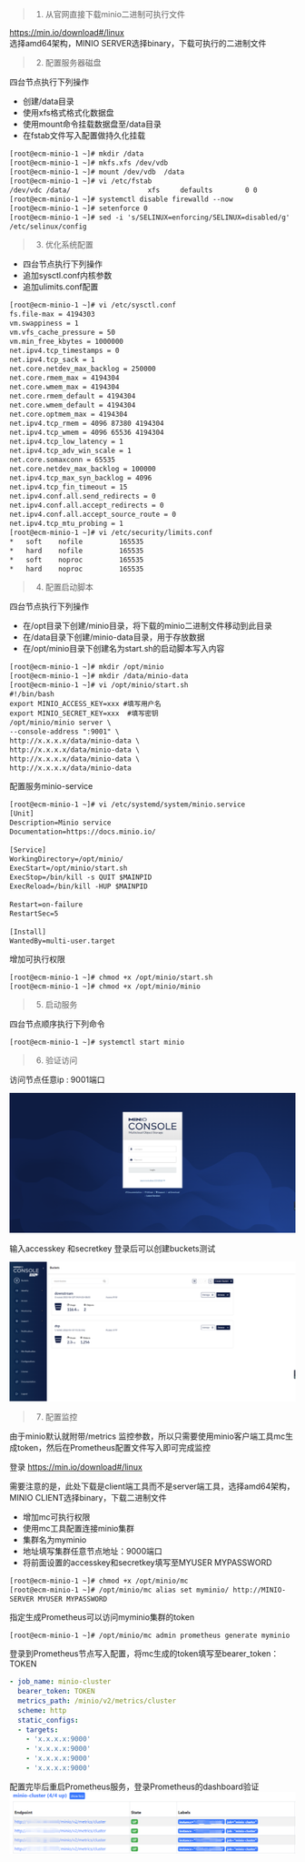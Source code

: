 > 1. 从官网直接下载minio二进制可执行文件  

https://min.io/download#/linux  
选择amd64架构，MINIO SERVER选择binary，下载可执行的二进制文件  


> 2. 配置服务器磁盘 

四台节点执行下列操作  
* 创建/data目录  
* 使用xfs格式格式化数据盘  
* 使用mount命令挂载数据盘至/data目录  
* 在fstab文件写入配置做持久化挂载
```shell  
[root@ecm-minio-1 ~]# mkdir /data
[root@ecm-minio-1 ~]# mkfs.xfs /dev/vdb
[root@ecm-minio-1 ~]# mount /dev/vdb  /data
[root@ecm-minio-1 ~]# vi /etc/fstab  
/dev/vdc /data/                   xfs     defaults        0 0  
[root@ecm-minio-1 ~]# systemctl disable firewalld --now
[root@ecm-minio-1 ~]# setenforce 0
[root@ecm-minio-1 ~]# sed -i 's/SELINUX=enforcing/SELINUX=disabled/g' /etc/selinux/config
```
> 3. 优化系统配置

* 四台节点执行下列操作  
* 追加sysctl.conf内核参数  
* 追加ulimits.conf配置  
```shell
[root@ecm-minio-1 ~]# vi /etc/sysctl.conf
fs.file-max = 4194303
vm.swappiness = 1
vm.vfs_cache_pressure = 50
vm.min_free_kbytes = 1000000
net.ipv4.tcp_timestamps = 0
net.ipv4.tcp_sack = 1
net.core.netdev_max_backlog = 250000
net.core.rmem_max = 4194304
net.core.wmem_max = 4194304
net.core.rmem_default = 4194304
net.core.wmem_default = 4194304
net.core.optmem_max = 4194304
net.ipv4.tcp_rmem = 4096 87380 4194304
net.ipv4.tcp_wmem = 4096 65536 4194304
net.ipv4.tcp_low_latency = 1
net.ipv4.tcp_adv_win_scale = 1
net.core.somaxconn = 65535
net.core.netdev_max_backlog = 100000
net.ipv4.tcp_max_syn_backlog = 4096
net.ipv4.tcp_fin_timeout = 15
net.ipv4.conf.all.send_redirects = 0
net.ipv4.conf.all.accept_redirects = 0
net.ipv4.conf.all.accept_source_route = 0
net.ipv4.tcp_mtu_probing = 1
[root@ecm-minio-1 ~]# vi /etc/security/limits.conf
*   soft    nofile         165535
*   hard    nofile         165535
*   soft    noproc         165535
*   hard    noproc         165535
```

> 4. 配置启动脚本

四台节点执行下列操作

* 在/opt目录下创建/minio目录，将下载的minio二进制文件移动到此目录
* 在/data目录下创建/minio-data目录，用于存放数据  
* 在/opt/minio目录下创建名为start.sh的启动脚本写入内容 
```shell
[root@ecm-minio-1 ~]# mkdir /opt/minio  
[root@ecm-minio-1 ~]# mkdir /data/minio-data  
[root@ecm-minio-1 ~]# vi /opt/minio/start.sh  
#!/bin/bash  
export MINIO_ACCESS_KEY=xxx #填写用户名  
export MINIO_SECRET_KEY=xxx  #填写密钥  
/opt/minio/minio server \
--console-address ":9001" \
http://x.x.x.x/data/minio-data \
http://x.x.x.x/data/minio-data \
http://x.x.x.x/data/minio-data \
http://x.x.x.x/data/minio-data  
```
配置服务minio-service  
```shell
[root@ecm-minio-1 ~]# vi /etc/systemd/system/minio.service
[Unit]  
Description=Minio service  
Documentation=https://docs.minio.io/

[Service]  
WorkingDirectory=/opt/minio/  
ExecStart=/opt/minio/start.sh
ExecStop=/bin/kill -s QUIT $MAINPID
ExecReload=/bin/kill -HUP $MAINPID
  
Restart=on-failure  
RestartSec=5

[Install]  
WantedBy=multi-user.target
```
增加可执行权限  
```shell
[root@ecm-minio-1 ~]# chmod +x /opt/minio/start.sh  
[root@ecm-minio-1 ~]# chmod +x /opt/minio/minio
```

> 5. 启动服务

四台节点顺序执行下列命令  
```shell
[root@ecm-minio-1 ~]# systemctl start minio
```
> 6. 验证访问

访问节点任意ip : 9001端口  

![login](./img/login.png)

输入accesskey 和secretkey 登录后可以创建buckets测试

![buckets](./img/buckets.png)

> 7. 配置监控 

由于minio默认就附带/metrics 监控参数，所以只需要使用minio客户端工具mc生成token，然后在Prometheus配置文件写入即可完成监控  

登录 
https://min.io/download#/linux  

需要注意的是，此处下载是client端工具而不是server端工具，选择amd64架构，MINIO CLIENT选择binary，下载二进制文件

* 增加mc可执行权限  
* 使用mc工具配置连接minio集群  
* 集群名为myminio  
* 地址填写集群任意节点地址：9000端口  
* 将前面设置的accesskey和secretkey填写至MYUSER  MYPASSWORD
```shell
[root@ecm-minio-1 ~]# chmod +x /opt/minio/mc  
[root@ecm-minio-1 ~]# /opt/minio/mc alias set myminio/ http://MINIO-SERVER MYUSER MYPASSWORD
```
指定生成Prometheus可以访问myminio集群的token
```shell
[root@ecm-minio-1 ~]# /opt/minio/mc admin prometheus generate myminio
```

登录到Prometheus节点写入配置，将mc生成的token填写至bearer_token：TOKEN
```yaml
- job_name: minio-cluster
  bearer_token: TOKEN
  metrics_path: /minio/v2/metrics/cluster
  scheme: http
  static_configs:
  - targets: 
    - 'x.x.x.x:9000'
    - 'x.x.x.x:9000'
    - 'x.x.x.x:9000'
    - 'x.x.x.x:9000'
```
配置完毕后重启Prometheus服务，登录Prometheus的dashboard验证
![](./img/minio-monitor.png)